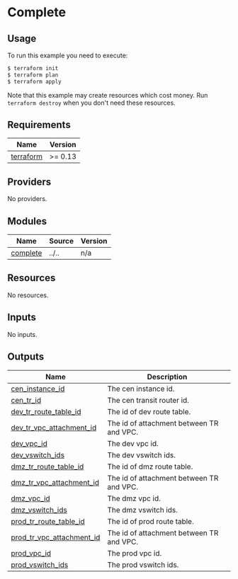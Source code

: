 
# Complete

## Usage

To run this example you need to execute:

```bash
$ terraform init
$ terraform plan
$ terraform apply
```

Note that this example may create resources which cost money. Run `terraform destroy` when you don't need these resources.

<!-- BEGIN_TF_DOCS -->
## Requirements

| Name | Version |
|------|---------|
| <a name="requirement_terraform"></a> [terraform](#requirement\_terraform) | >= 0.13 |

## Providers

No providers.

## Modules

| Name | Source | Version |
|------|--------|---------|
| <a name="module_complete"></a> [complete](#module\_complete) | ../.. | n/a |

## Resources

No resources.

## Inputs

No inputs.

## Outputs

| Name | Description |
|------|-------------|
| <a name="output_cen_instance_id"></a> [cen\_instance\_id](#output\_cen\_instance\_id) | The cen instance id. |
| <a name="output_cen_tr_id"></a> [cen\_tr\_id](#output\_cen\_tr\_id) | The cen transit router id. |
| <a name="output_dev_tr_route_table_id"></a> [dev\_tr\_route\_table\_id](#output\_dev\_tr\_route\_table\_id) | The id of dev route table. |
| <a name="output_dev_tr_vpc_attachment_id"></a> [dev\_tr\_vpc\_attachment\_id](#output\_dev\_tr\_vpc\_attachment\_id) | The id of attachment between TR and VPC. |
| <a name="output_dev_vpc_id"></a> [dev\_vpc\_id](#output\_dev\_vpc\_id) | The dev vpc id. |
| <a name="output_dev_vswitch_ids"></a> [dev\_vswitch\_ids](#output\_dev\_vswitch\_ids) | The dev vswitch ids. |
| <a name="output_dmz_tr_route_table_id"></a> [dmz\_tr\_route\_table\_id](#output\_dmz\_tr\_route\_table\_id) | The id of dmz route table. |
| <a name="output_dmz_tr_vpc_attachment_id"></a> [dmz\_tr\_vpc\_attachment\_id](#output\_dmz\_tr\_vpc\_attachment\_id) | The id of attachment between TR and VPC. |
| <a name="output_dmz_vpc_id"></a> [dmz\_vpc\_id](#output\_dmz\_vpc\_id) | The dmz vpc id. |
| <a name="output_dmz_vswitch_ids"></a> [dmz\_vswitch\_ids](#output\_dmz\_vswitch\_ids) | The dmz vswitch ids. |
| <a name="output_prod_tr_route_table_id"></a> [prod\_tr\_route\_table\_id](#output\_prod\_tr\_route\_table\_id) | The id of prod route table. |
| <a name="output_prod_tr_vpc_attachment_id"></a> [prod\_tr\_vpc\_attachment\_id](#output\_prod\_tr\_vpc\_attachment\_id) | The id of attachment between TR and VPC. |
| <a name="output_prod_vpc_id"></a> [prod\_vpc\_id](#output\_prod\_vpc\_id) | The prod vpc id. |
| <a name="output_prod_vswitch_ids"></a> [prod\_vswitch\_ids](#output\_prod\_vswitch\_ids) | The prod vswitch ids. |
<!-- END_TF_DOCS -->